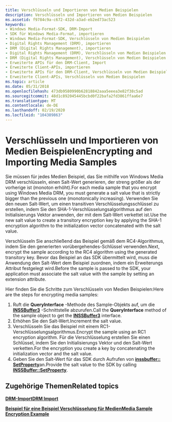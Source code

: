 ```yaml
---
title: Verschlüsseln und Importieren von Medien Beispielen
description: Verschlüsseln und Importieren von Medien Beispielen
ms.assetid: f9784c9a-c672-432d-a3ad-eb2ed73ac523
keywords:
- Windows Media-Format-SDK, DRM-Import
- SDK für Windows Media-Format, importieren
- Windows Media-Format-SDK, Verschlüsseln von Medien Beispielen
- Digital Rights Management (DRM), importieren
- DRM (Digital Rights Management), importieren
- Digital Rights Management (DRM), Verschlüsseln von Medien Beispielen
- DRM (Digital Rights Management), Verschlüsseln von Medien Beispielen
- Erweiterte APIs für den DRM-Client, Import
- Erweiterte Client-APIs, importieren
- Erweiterte APIs für den DRM-Client, Verschlüsseln von Medien Beispielen
- Erweiterte Client-APIs, Verschlüsseln von Medien Beispielen
ms.topic: article
ms.date: 05/31/2018
ms.openlocfilehash: 473db9580990b62818842aaa5eeea3e82f38c5ad
ms.sourcegitcommit: 48d1c892045445bcbd0f22bafa2fd3861ffaa6e7
ms.translationtype: MT
ms.contentlocale: de-DE
ms.lasthandoff: 02/19/2020
ms.locfileid: "104389863"
---
```

# <a name="encrypting-and-importing-media-samples"></a><span data-ttu-id="1e971-114">Verschlüsseln und Importieren von Medien Beispielen</span><span class="sxs-lookup"><span data-stu-id="1e971-114">Encrypting and Importing Media Samples</span></span>

<span data-ttu-id="1e971-115">Sie müssen für jedes Medien Beispiel, das Sie mithilfe von Windows Media DRM verschlüsseln, einen Salt-Wert generieren, der streng größer als der vorherige ist (monoton erhöht).</span><span class="sxs-lookup"><span data-stu-id="1e971-115">For each media sample that you encrypt using Windows Media DRM, you must generate a salt value that is strictly bigger than the previous one (monotonically increasing).</span></span> <span data-ttu-id="1e971-116">Verwenden Sie den neuen Salt-Wert, um einen transitiven Verschlüsselungsschlüssel zu erstellen, indem Sie den SHA-1-Verschlüsselungsalgorithmus auf den Initialisierungs Vektor anwenden, der mit dem Salt-Wert verkettet ist.</span><span class="sxs-lookup"><span data-stu-id="1e971-116">Use the new salt value to create a transitory encryption key by applying the SHA-1 encryption algorithm to the initialization vector concatenated with the salt value.</span></span>

<span data-ttu-id="1e971-117">Verschlüsseln Sie anschließend das Beispiel gemäß dem RC4-Algorithmus, indem Sie den generierten vorübergehendes-Schlüssel verwenden.</span><span class="sxs-lookup"><span data-stu-id="1e971-117">Next, encrypt the sample according to the RC4 algorithm using the generated transitory key.</span></span> <span data-ttu-id="1e971-118">Bevor das Beispiel an das SDK übermittelt wird, muss die Anwendung den Salt-Wert dem Beispiel zuordnen, indem ein Erweiterungs Attribut festgelegt wird.</span><span class="sxs-lookup"><span data-stu-id="1e971-118">Before the sample is passed to the SDK, your application must associate the salt value with the sample by setting an extension attribute.</span></span>

<span data-ttu-id="1e971-119">Hier finden Sie die Schritte zum Verschlüsseln von Medien Beispielen:</span><span class="sxs-lookup"><span data-stu-id="1e971-119">Here are the steps for encrypting media samples:</span></span>

1.  <span data-ttu-id="1e971-120">Ruft die **QueryInterface** -Methode des Sample-Objekts auf, um die [**INSSBuffer3**](/previous-versions/windows/desktop/api/wmsbuffer/nn-wmsbuffer-inssbuffer3) -Schnittstelle abzurufen.</span><span class="sxs-lookup"><span data-stu-id="1e971-120">Call the **QueryInterface** method of the sample object to get the [**INSSBuffer3**](/previous-versions/windows/desktop/api/wmsbuffer/nn-wmsbuffer-inssbuffer3) interface.</span></span>
2.  <span data-ttu-id="1e971-121">Erhöhen Sie den Salt-Wert.</span><span class="sxs-lookup"><span data-stu-id="1e971-121">Increment the salt value.</span></span>
3.  <span data-ttu-id="1e971-122">Verschlüsseln Sie das Beispiel mit einem RC1-Verschlüsselungsalgorithmus.</span><span class="sxs-lookup"><span data-stu-id="1e971-122">Encrypt the sample using an RC1 encryption algorithm.</span></span> <span data-ttu-id="1e971-123">Für die Verschlüsselung erstellen Sie einen Schlüssel, indem Sie den Initialisierungs Vektor und den Salt-Wert verketten.</span><span class="sxs-lookup"><span data-stu-id="1e971-123">For the encryption you create a key by concatenating the initialization vector and the salt value.</span></span>
4.  <span data-ttu-id="1e971-124">Geben Sie den Salt-Wert für das SDK durch Aufrufen von [**inssbuffer:: SetProperty**](/previous-versions/windows/desktop/api/Wmsbuffer/nf-wmsbuffer-inssbuffer3-setproperty)an.</span><span class="sxs-lookup"><span data-stu-id="1e971-124">Provide the salt value to the SDK by calling [**INSSBuffer::SetProperty**](/previous-versions/windows/desktop/api/Wmsbuffer/nf-wmsbuffer-inssbuffer3-setproperty).</span></span>

## <a name="related-topics"></a><span data-ttu-id="1e971-125">Zugehörige Themen</span><span class="sxs-lookup"><span data-stu-id="1e971-125">Related topics</span></span>

<dl> <dt>

[<span data-ttu-id="1e971-126">**DRM-Import**</span><span class="sxs-lookup"><span data-stu-id="1e971-126">**DRM Import**</span></span>](drm-import.md)
</dt> <dt>

[<span data-ttu-id="1e971-127">**Beispiel für eine Beispiel Verschlüsselung für Medien**</span><span class="sxs-lookup"><span data-stu-id="1e971-127">**Media Sample Encryption Example**</span></span>](media-sample-encryption-example.md)
</dt> </dl>

 

 




